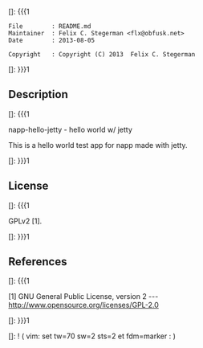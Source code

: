 []: {{{1

    File        : README.md
    Maintainer  : Felix C. Stegerman <flx@obfusk.net>
    Date        : 2013-08-05

    Copyright   : Copyright (C) 2013  Felix C. Stegerman

[]: }}}1

## Description
[]: {{{1

  napp-hello-jetty - hello world w/ jetty

  This is a hello world test app for napp made with jetty.

[]: }}}1

## License
[]: {{{1

  GPLv2 [1].

[]: }}}1

## References
[]: {{{1

  [1] GNU General Public License, version 2
  --- http://www.opensource.org/licenses/GPL-2.0

[]: }}}1

[]: ! ( vim: set tw=70 sw=2 sts=2 et fdm=marker : )
